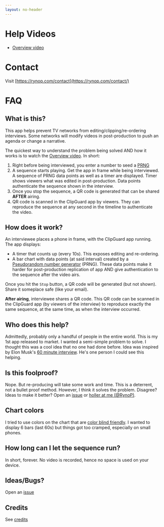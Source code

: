 ```yaml
---
layout: no-header
---
```


# Help Videos

- [Overview video](https://youtu.be/znUuzyB3y1w)

# Contact

Visit [https://rynop.com/contact](https://rynop.com/contact/)

# FAQ

## What is this?

This app helps prevent TV networks from editing/clipping/re-ordering interviews. Some networks will modify videos in post-production to push an agenda or change a narrative.

The quickest way to understand the problem being solved AND how it works is to watch the [Overview video](https://youtu.be/znUuzyB3y1w). In short:

1. Right before being interviewed, you enter a number to seed a [PRNG](https://en.wikipedia.org/wiki/Pseudorandom_number_generator)
1. A sequence starts playing. Get the app in frame while being interviewed. A sequence of PRNG data points as well as a timer are displayed. Timer shows viewers what was edited in post-production. Data points authenticate the sequence shown in the interview.
1. Once you stop the sequence, a QR code is generated that can be shared **AFTER** airing.
1. QR code is scanned in the ClipGuard app by viewers. They can reproduce the sequence at any second in the timeline to authenticate the video.

## How does it work?

An interviewee places a phone in frame, with the ClipGuard app running. The app displays:

- A timer that counts up (every 10s). This exposes editing and re-ordering.
- A bar chart with data points (at said interval) created by a [Pseudorandom number generator](https://en.wikipedia.org/wiki/Pseudorandom_number_generator) (PRNG). These data points make it harder for post-production replication of app AND give authentication to the sequence after the video airs.

Once you hit the `Stop` button, a QR code will be generated (but not shown). Share it someplace safe (like your email).

**After airing**, interviewee shares a QR code. This QR code can be scanned in the ClipGuard app (by viewers of the interview) to reproduce exactly the same sequence, at the same time, as when the interview occurred.

## Who does this help?

Admittedly, probably only a handful of people in the entire world. This is my 1st app released to market. I wanted a semi-simple problem to solve. I thought this was a cool idea that no one had done before. Idea was inspired by Elon Musk's [60 minute interview](https://twitter.com/elonmusk/status/1072528643488972802). He's one person I could see this helping.

## Is this foolproof?

Nope. But re-producing will take some work and time. This is a deterrent, not a bullet proof method. However, I think it solves the problem. Disagree? Ideas to make it better? Open an [issue](https://github.com/rynop/clipguard/issues) or [holler at me (@RynoP)](https://twitter.com/rynop).

## Chart colors

I tried to use colors on the chart that are [color blind friendly](http://mkweb.bcgsc.ca/colorblind/). I wanted to display 6 bars (last 60s) but things got too cramped, especially on small phones.

## How long can I let the sequence run?

In short, forever. No video is recorded, hence no space is used on your device.

## Ideas/Bugs?

Open an [issue](https://github.com/rynop/clipguard/issues)

## Credits

See [credits](./credits)

